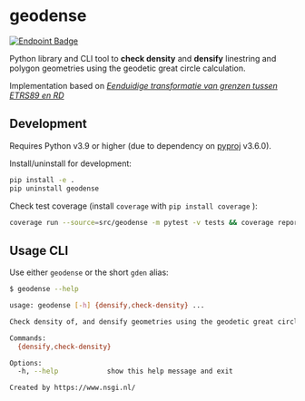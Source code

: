 # geodense

[![Endpoint Badge](https://img.shields.io/endpoint?url=https%3A%2F%2Fgeodetischeinfrastructuur.github.io%2Fgeodense%2Fbadge.json&style=flat-square&logo=pytest&logoColor=white)](https://geodetischeinfrastructuur.github.io/geodense/)

Python library and CLI tool to **check density** and **densify** linestring and polygon geometries using the geodetic great circle calculation.

Implementation based on [*Eenduidige transformatie van grenzen tussen ETRS89 en RD*](https://geoforum.nl/uploads/default/original/2X/c/c0795baa683bf3845c866ae4c576a880455be02a.pdf)

## Development

Requires Python v3.9 or higher (due to dependency on [pyproj](https://pyproj4.github.io/pyproj/stable/) v3.6.0).

Install/uninstall for development:

```sh
pip install -e .
pip uninstall geodense
```

Check test coverage (install `coverage` with `pip install coverage` ):

```sh
coverage run --source=src/geodense -m pytest -v tests && coverage report -m
```

## Usage CLI

Use either `geodense` or the short `gden` alias:

```sh
$ geodense --help

usage: geodense [-h] {densify,check-density} ...

Check density of, and densify geometries using the geodetic great circle calculation for accurate CRS transformations

Commands:
  {densify,check-density}

Options:
  -h, --help            show this help message and exit

Created by https://www.nsgi.nl/
```
